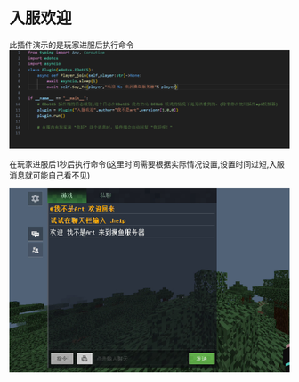 # 入服欢迎
此插件演示的是玩家进服后执行命令
![alt text](image.png)

在玩家进服后1秒后执行命令(这里时间需要根据实际情况设置,设置时间过短,入服消息就可能自己看不见)

![alt text](image-1.png)
